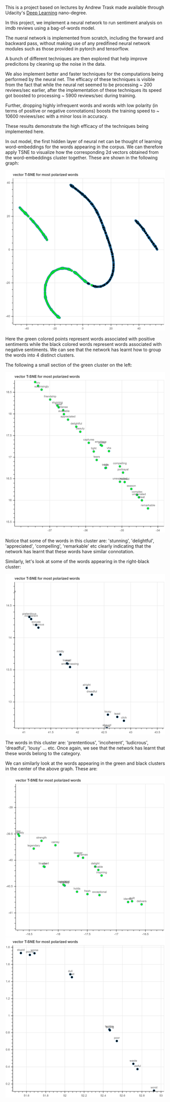 This is a project based on lectures by Andrew Trask made available through Udacity's [Deep Learning](https://www.udacity.com/course/deep-learning-nanodegree--nd101?utm_source=gsem_brand&utm_medium=ads_r&utm_campaign=8301633093_c&utm_term=85164669043_sa&utm_keyword=%2Budacity%20%2Bdeep%20%2Blearning_b&gclid=CjwKCAjw3-bzBRBhEiwAgnnLCoY40vok0vD2NW-hwfkFVG80e0M1AH0jXSMwqNPptU0n-URjm4PuthoCVFYQAvD_BwE) nano-degree. 

In this project, we implement a neural network to run sentiment analysis on imdb reviews using a bag-of-words model. 

The nueral network is implemented from scratch, including the forward and backward pass, without making use of any predifined neural network modules such as those provided in pytorch and tensorflow. 

A bunch of different techniques are then explored that help improve predicitons by cleaning up the noise in the data. 

We also implement better and faster techniques for the computations being performed by the neural net. The efficacy of these techniques is visible from the fact that while the neural net seemed to be processing ~ 200 reviews/sec  earlier, after the implementation of these techniques its speed got boosted to processing ~ 5900 reviews/sec during training. 

Further, dropping highly infrequent words and words with low polarity (in terms of positive or negative connotations) boosts the training speed to ~ 10600 reviews/sec with a minor loss in accuracy. 

These results demonstrate the high efficacy of the techniques being implemented here. 

In out model, the first hidden layer of neural net can be thought of learning word-embeddings for the words appearing in the corpus. We can therefore apply TSNE to visualize how the corresponding 2d vectors obtained from the word-embeddings cluster together. These are shown in the following graph:

![clustering of words](graph_imgs/bokeh_plot_sentiment_network.png)

Here the green colored points represent words associated with positive sentiments while the black colored words represent words associated with negative sentiments. We can see that the network has learnt how to group the words into 4 distinct clusters. 

The following a small section of the green cluster on the left:

![words in the left green cluster](graph_imgs/bokeh_plot_positive.png)

Notice that some of the words in this cluster are: 'stunning', 'delightful', 'appreciated', 'compelling', 'remarkable' etc clearly indicating that the network has learnt that these words have similar connotation. 

Similarly, let's look at some of the words appearing in the right-black cluster:

![words in the right black cluster](graph_imgs/bokeh_plot_negative.png)

The words in this cluster are: 'prententious', 'incoherent', 'ludicrous', 'dreadful', 'lousy' ... etc. Once again, we see that the network has learnt that these words belong to the category. 

We can similarly look at the words appearing in the green and black clusters in the center of the above graph. These are:

![words in the center green cluster](graph_imgs/bokeh_plot_pos_center.png)
![words in the center black cluster](graph_imgs/bokeh_plot_neg_center.png)